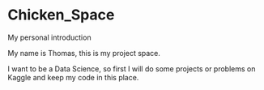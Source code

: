 # Chicken_Space
My personal introduction

My name is Thomas, this is my project space.

I want to be a Data Science, so first I will do some projects or problems on Kaggle and keep my code in this place.
